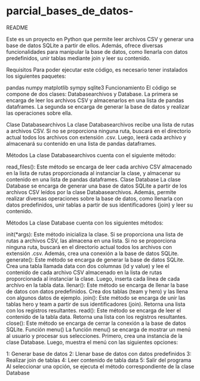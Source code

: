 # parcial_bases_de_datos-

README

Este es un proyecto en Python que permite leer archivos CSV y generar una base de datos SQLite a partir de ellos. Además, ofrece diversas funcionalidades para manipular la base de datos, como llenarla con datos predefinidos, unir tablas mediante join y leer su contenido.

Requisitos
Para poder ejecutar este código, es necesario tener instalados los siguientes paquetes:

pandas
numpy
matplotlib
sympy
sqlite3
Funcionamiento
El código se compone de dos clases: Databasearchivos y Database. La primera se encarga de leer los archivos CSV y almacenarlos en una lista de pandas dataframes. La segunda se encarga de generar la base de datos y realizar las operaciones sobre ella.

Clase Databasearchivos
La clase Databasearchivos recibe una lista de rutas a archivos CSV. Si no se proporciona ninguna ruta, buscará en el directorio actual todos los archivos con extensión .csv. Luego, leerá cada archivo y almacenará su contenido en una lista de pandas dataframes.

Métodos
La clase Databasearchivos cuenta con el siguiente método:

read_files(): Este método se encarga de leer cada archivo CSV almacenado en la lista de rutas proporcionada al instanciar la clase, y almacenar su contenido en una lista de pandas dataframes.
Clase Database
La clase Database se encarga de generar una base de datos SQLite a partir de los archivos CSV leídos por la clase Databasearchivos. Además, permite realizar diversas operaciones sobre la base de datos, como llenarla con datos predefinidos, unir tablas a partir de sus identificadores (join) y leer su contenido.

Métodos
La clase Database cuenta con los siguientes métodos:

init(*args): Este método inicializa la clase. Si se proporciona una lista de rutas a archivos CSV, las almacena en una lista. Si no se proporciona ninguna ruta, buscará en el directorio actual todos los archivos con extensión .csv. Además, crea una conexión a la base de datos SQLite.
generate(): Este método se encarga de generar la base de datos SQLite. Crea una tabla llamada data con dos columnas (id y value) y lee el contenido de cada archivo CSV almacenado en la lista de rutas proporcionada al instanciar la clase. Luego, inserta cada línea de cada archivo en la tabla data.
llenar(): Este método se encarga de llenar la base de datos con datos predefinidos. Crea dos tablas (team y hero) y las llena con algunos datos de ejemplo.
join(): Este método se encarga de unir las tablas hero y team a partir de sus identificadores (join). Retorna una lista con los registros resultantes.
read(): Este método se encarga de leer el contenido de la tabla data. Retorna una lista con los registros resultantes.
close(): Este método se encarga de cerrar la conexión a la base de datos SQLite.
Función menu()
La función menu() se encarga de mostrar un menú al usuario y procesar sus selecciones. Primero, crea una instancia de la clase Database. Luego, muestra el menú con las siguientes opciones:

1: Generar base de datos
2: Llenar base de datos con datos predefinidos
3: Realizar join de tablas
4: Leer contenido de tabla data
5: Salir del programa
Al seleccionar una opción, se ejecuta el método correspondiente de la clase Database
